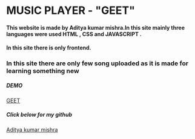 
# MUSIC PLAYER - "GEET"
#### This website is made by Aditya kumar mishra.In this site mainly three languages were used HTML , CSS and JAVASCRIPT .
#### In this site there is only frontend.
###  In this site there are only few song uploaded as it is made for learning something new

##### DEMO
[GEET](https://adityageet.netlify.app/)

##### Click below for my github  
[Aditya kumar mishra ](https://github.com/Adityamishra9719)  












